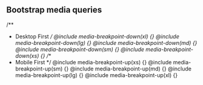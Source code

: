 ## Bootstrap media queries
/**
 * Desktop First
 */
@include media-breakpoint-down(xl) {}
@include media-breakpoint-down(lg) {}
@include media-breakpoint-down(md) {}
@include media-breakpoint-down(sm) {}
@include media-breakpoint-down(xs) {}
/**
 * Mobile First
 */
@include media-breakpoint-up(xs) {}
@include media-breakpoint-up(sm) {}
@include media-breakpoint-up(md) {}
@include media-breakpoint-up(lg) {}
@include media-breakpoint-up(xl) {}